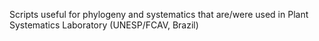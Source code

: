 Scripts useful for phylogeny and systematics that are/were used in Plant Systematics Laboratory (UNESP/FCAV, Brazil)
